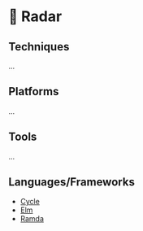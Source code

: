 # 📡  Radar

## Techniques

...

## Platforms

...

## Tools

...

## Languages/Frameworks

* [Cycle](https://github.com/cyclejs-community/create-cycle-app)
* [Elm](http://elm-lang.org/)
* [Ramda](http://fr.umio.us/why-ramda/)
